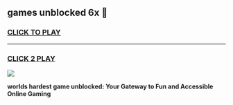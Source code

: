 
## games unblocked 6x 👋
<h3>
<a href="https://premium.freeplayer.one?title=games_unblocked_6x&ref=13F">CLICK TO PLAY</a></h3>
<hr>

<h3>
<a href="https://premium.freeplayer.one?title=games_unblocked_6x&ref=13F">CLICK 2 PLAY</a>
  
</h3>

<a href="https://premium.freeplayer.one?title=games_unblocked_6x&ref=12F/"><img src="https://clearcache.store/games.png"></a>


**worlds hardest game unblocked: Your Gateway to Fun and Accessible Online Gaming**
